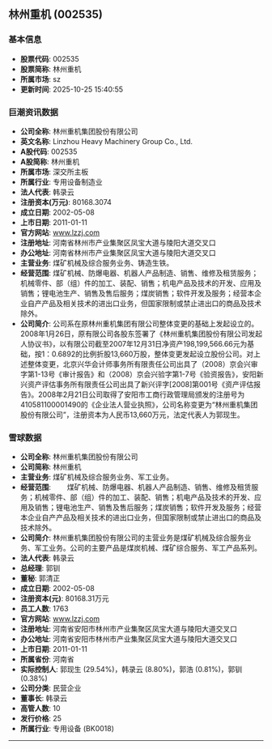 ## 林州重机 (002535)

### 基本信息

- **股票代码**: 002535
- **股票简称**: 林州重机
- **所属市场**: sz
- **更新时间**: 2025-10-25 15:40:55

### 巨潮资讯数据

- **公司全称**: 林州重机集团股份有限公司
- **英文名称**: Linzhou Heavy Machinery Group Co., Ltd.
- **A股代码**: 002535
- **A股简称**: 林州重机
- **所属市场**: 深交所主板
- **所属行业**: 专用设备制造业
- **法人代表**: 韩录云
- **注册资本(万元)**: 80168.3074
- **成立日期**: 2002-05-08
- **上市日期**: 2011-01-11
- **官方网站**: www.lzzj.com
- **注册地址**: 河南省林州市产业集聚区凤宝大道与陵阳大道交叉口
- **办公地址**: 河南省林州市产业集聚区凤宝大道与陵阳大道交叉口
- **主营业务**: 煤矿机械及综合服务业务、铸造生铁。
- **经营范围**: 煤矿机械、防爆电器、机器人产品制造、销售、维修及租赁服务；机械零件、部（组）件的加工、装配、销售；机电产品及技术的开发、应用及销售；锂电池生产、销售及售后服务；煤炭销售；软件开发及服务；经营本企业自产产品及相关技术的进出口业务，但国家限制或禁止进出口的商品及技术除外。
- **公司简介**: 公司系在原林州重机集团有限公司整体变更的基础上发起设立的。2008年1月26日，原有限公司各股东签署了《林州重机集团股份有限公司发起人协议书》，以有限公司截至2007年12月31日净资产198,199,566.66元为基础，按1：0.6892的比例折股13,660万股，整体变更发起设立股份公司。对上述整体变更，北京兴华会计师事务所有限责任公司出具了（2008）京会兴审字第1-13号《审计报告》和（2008）京会兴验字第1-7号《验资报告》，安阳新兴资产评估事务所有限责任公司出具了新兴评字[2008]第001号《资产评估报告》。2008年2月21日公司取得了安阳市工商行政管理局颁发的注册号为410581100001490的《企业法人营业执照》，公司名称变更为“林州重机集团股份有限公司”，注册资本为人民币13,660万元，法定代表人为郭现生。

### 雪球数据

- **公司全称**: 林州重机集团股份有限公司
- **公司简称**: 林州重机
- **主营业务**: 煤矿机械及综合服务业务、军工业务。
- **经营范围**: 　　煤矿机械、防爆电器、机器人产品制造、销售、维修及租赁服务；机械零件、部（组）件的加工、装配、销售；机电产品及技术的开发、应用及销售；锂电池生产、销售及售后服务；煤炭销售；软件开发及服务；经营本企业自产产品及相关技术的进出口业务，但国家限制或禁止进出口的商品及技术除外。
- **公司简介**: 林州重机集团股份有限公司的主营业务是煤矿机械及综合服务业务、军工业务。公司的主要产品是煤炭机械、煤矿综合服务、军工产品系列。
- **法人代表**: 韩录云
- **总经理**: 郭钏
- **董秘**: 郭清正
- **成立日期**: 2002-05-08
- **注册资本(元)**: 80168.31万元
- **员工人数**: 1763
- **官方网站**: www.lzzj.com
- **注册地址**: 河南省安阳市林州市产业集聚区凤宝大道与陵阳大道交叉口
- **办公地址**: 河南省安阳市林州市产业集聚区凤宝大道与陵阳大道交叉口
- **上市日期**: 2011-01-11
- **所属省份**: 河南省
- **实际控制人**: 郭现生 (29.54%)，韩录云 (8.80%)，郭浩 (0.81%)，郭钏 (0.38%)
- **公司分类**: 民营企业
- **董事长**: 韩录云
- **高管人数**: 10
- **发行价格**: 25
- **所属行业**: 专用设备 (BK0018)

---